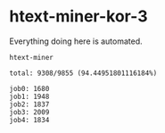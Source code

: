 # htext-miner-kor-3

Everything doing here is automated.

```
htext-miner

total: 9308/9855 (94.44951801116184%)

job0: 1680
job1: 1948
job2: 1837
job3: 2009
job4: 1834
```